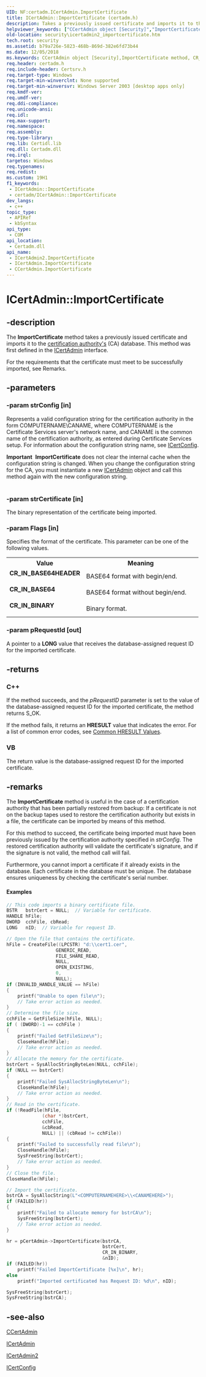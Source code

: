 ```yaml
---
UID: NF:certadm.ICertAdmin.ImportCertificate
title: ICertAdmin::ImportCertificate (certadm.h)
description: Takes a previously issued certificate and imports it to the certification authority's (CA) database. This method was first defined in the ICertAdmin interface.
helpviewer_keywords: ["CCertAdmin object [Security]","ImportCertificate method","CR_IN_BASE64","CR_IN_BASE64HEADER","CR_IN_BINARY","ICertAdmin interface [Security]","ImportCertificate method","ICertAdmin.ImportCertificate","ICertAdmin2 interface [Security]","ImportCertificate method","ICertAdmin2::ImportCertificate","ICertAdmin::ImportCertificate","ImportCertificate","ImportCertificate method [Security]","ImportCertificate method [Security]","CCertAdmin object","ImportCertificate method [Security]","ICertAdmin interface","ImportCertificate method [Security]","ICertAdmin2 interface","certadm/ICertAdmin2::ImportCertificate","certadm/ICertAdmin::ImportCertificate","security.icertadmin2_importcertificate"]
old-location: security\icertadmin2_importcertificate.htm
tech.root: security
ms.assetid: b79a726e-5823-468b-869d-382e6fd73b44
ms.date: 12/05/2018
ms.keywords: CCertAdmin object [Security],ImportCertificate method, CR_IN_BASE64, CR_IN_BASE64HEADER, CR_IN_BINARY, ICertAdmin interface [Security],ImportCertificate method, ICertAdmin.ImportCertificate, ICertAdmin2 interface [Security],ImportCertificate method, ICertAdmin2::ImportCertificate, ICertAdmin::ImportCertificate, ImportCertificate, ImportCertificate method [Security], ImportCertificate method [Security],CCertAdmin object, ImportCertificate method [Security],ICertAdmin interface, ImportCertificate method [Security],ICertAdmin2 interface, certadm/ICertAdmin2::ImportCertificate, certadm/ICertAdmin::ImportCertificate, security.icertadmin2_importcertificate
req.header: certadm.h
req.include-header: Certsrv.h
req.target-type: Windows
req.target-min-winverclnt: None supported
req.target-min-winversvr: Windows Server 2003 [desktop apps only]
req.kmdf-ver: 
req.umdf-ver: 
req.ddi-compliance: 
req.unicode-ansi: 
req.idl: 
req.max-support: 
req.namespace: 
req.assembly: 
req.type-library: 
req.lib: Certidl.lib
req.dll: Certadm.dll
req.irql: 
targetos: Windows
req.typenames: 
req.redist: 
ms.custom: 19H1
f1_keywords:
 - ICertAdmin::ImportCertificate
 - certadm/ICertAdmin::ImportCertificate
dev_langs:
 - c++
topic_type:
 - APIRef
 - kbSyntax
api_type:
 - COM
api_location:
 - Certadm.dll
api_name:
 - ICertAdmin2.ImportCertificate
 - ICertAdmin.ImportCertificate
 - CCertAdmin.ImportCertificate
---
```


# ICertAdmin::ImportCertificate


## -description

The <b>ImportCertificate</b> method takes a previously issued certificate and imports it to the <a href="/windows/desktop/SecGloss/c-gly">certification authority's</a> (CA) database. This method was first defined in the <a href="/windows/desktop/api/certadm/nn-certadm-icertadmin">ICertAdmin</a> interface.

 For the requirements that the certificate must meet to be successfully imported, see  Remarks.

## -parameters

### -param strConfig [in]

Represents a valid configuration string for the certification authority in the form COMPUTERNAME\CANAME, where COMPUTERNAME is the Certificate Services server's network name, and CANAME is the common name of the certification authority, as entered during Certificate Services setup. For information about the configuration string name, see 
<a href="/windows/desktop/api/certcli/nn-certcli-icertconfig">ICertConfig</a>.

<div class="alert"><b>Important</b>  <b>ImportCertificate</b> does not clear the internal cache when the configuration string is changed. When you change the configuration string for the CA, you must instantiate a new <a href="/windows/desktop/api/certadm/nn-certadm-icertadmin2">ICertAdmin</a> object and call this method again with the new configuration string.</div>
<div> </div>

### -param strCertificate [in]

The binary representation of the certificate being imported.

### -param Flags [in]

Specifies the format of the certificate. This parameter can be one of the following values.

<table>
<tr>
<th>Value</th>
<th>Meaning</th>
</tr>
<tr>
<td width="40%"><a id="CR_IN_BASE64HEADER"></a><a id="cr_in_base64header"></a><dl>
<dt><b>CR_IN_BASE64HEADER</b></dt>
</dl>
</td>
<td width="60%">
BASE64 format with begin/end.

</td>
</tr>
<tr>
<td width="40%"><a id="CR_IN_BASE64"></a><a id="cr_in_base64"></a><dl>
<dt><b>CR_IN_BASE64</b></dt>
</dl>
</td>
<td width="60%">
BASE64 format without begin/end.

</td>
</tr>
<tr>
<td width="40%"><a id="CR_IN_BINARY"></a><a id="cr_in_binary"></a><dl>
<dt><b>CR_IN_BINARY</b></dt>
</dl>
</td>
<td width="60%">
Binary format.

</td>
</tr>
</table>

### -param pRequestId [out]

A pointer to a <b>LONG</b> value that receives the database-assigned request ID for the imported certificate.

## -returns

<h3>C++</h3>
 If the method succeeds, and the <i>pRequestID</i> parameter is set to the value of the database-assigned request ID for the imported certificate, the method returns S_OK.

If the method fails, it returns an <b>HRESULT</b> value that indicates the error. For a list of common error codes, see <a href="/windows/desktop/SecCrypto/common-hresult-values">Common HRESULT Values</a>.

<h3>VB</h3>
 The return value is the database-assigned request ID for the imported certificate.

## -remarks

The <b>ImportCertificate</b> method is useful in the case of a certification authority that has been partially restored from backup: If a certificate is not on the backup tapes used to restore the certification authority but exists in a file, the certificate can be imported by means of this method.

For this method to succeed, the certificate being imported must have been previously issued by the certification authority specified in <i>strConfig</i>. The restored certification authority will validate the certificate's signature, and if the signature is not valid, the method call will fail.

Furthermore, you cannot import a certificate if it already exists in the database. Each certificate in the database must be unique. The database ensures uniqueness by checking the certificate's serial number.


#### Examples


```cpp
// This code imports a binary certificate file.
BSTR   bstrCert = NULL;  // Variable for certificate.
HANDLE hFile;  
DWORD  cchFile, cbRead;
LONG   nID;  // Variable for request ID.

// Open the file that contains the certificate.
hFile = CreateFile((LPCSTR) "d:\\cert1.cer",
                  GENERIC_READ,
                  FILE_SHARE_READ,
                  NULL,
                  OPEN_EXISTING,
                  0,
                  NULL);
if (INVALID_HANDLE_VALUE == hFile)
{
    printf("Unable to open file\n");
    // Take error action as needed.
}
// Determine the file size.
cchFile = GetFileSize(hFile, NULL);
if ( (DWORD)-1 == cchFile )
{
    printf("Failed GetFileSize\n");
    CloseHandle(hFile);
    // Take error action as needed.
}
// Allocate the memory for the certificate.
bstrCert = SysAllocStringByteLen(NULL, cchFile);
if (NULL == bstrCert)
{
    printf("Failed SysAllocStringByteLen\n");
    CloseHandle(hFile);
    // Take error action as needed.
}
// Read in the certificate.
if (!ReadFile(hFile,
             (char *)bstrCert,
             cchFile,
             &cbRead,
             NULL) || (cbRead != cchFile))
{
    printf("Failed to successfully read file\n");
    CloseHandle(hFile);
    SysFreeString(bstrCert);
    // Take error action as needed.
}
// Close the file.
CloseHandle(hFile);

// Import the certificate.
bstrCA = SysAllocString(L"<COMPUTERNAMEHERE>\\<CANAMEHERE>");
if (FAILED(hr))
{
    printf("Failed to allocate memory for bstrCA\n");
    SysFreeString(bstrCert);
    // Take error action as needed.
}

hr = pCertAdmin->ImportCertificate(bstrCA,
                                   bstrCert,
                                   CR_IN_BINARY,
                                   &nID);
if (FAILED(hr))
    printf("Failed ImportCertificate [%x]\n", hr);
else
    printf("Imported certificated has Request ID: %d\n", nID);

SysFreeString(bstrCert);
SysFreeString(bstrCA);
```

## -see-also

<a href="/windows/desktop/api/certadm/nn-certadm-icertadmin2">CCertAdmin</a>



<a href="/windows/desktop/api/certadm/nn-certadm-icertadmin">ICertAdmin</a>



<a href="/windows/desktop/api/certadm/nn-certadm-icertadmin2">ICertAdmin2</a>



<a href="/windows/desktop/api/certcli/nn-certcli-icertconfig">ICertConfig</a>